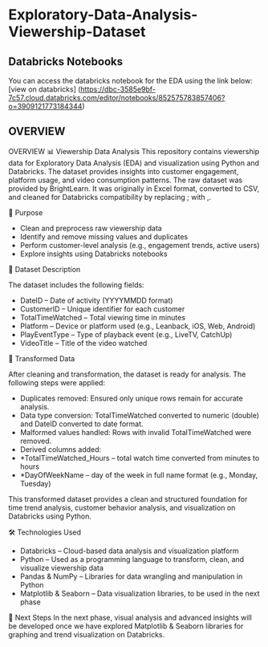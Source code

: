 # Exploratory-Data-Analysis-Viewership-Dataset
## Databricks Notebooks
You can access the databricks notebook for the EDA using the link below:
[view on databricks] (https://dbc-3585e9bf-7c57.cloud.databricks.com/editor/notebooks/852575783857406?o=3909121773184344)
## OVERVIEW

OVERVIEW
📊 Viewership Data Analysis
This repository contains viewership data for Exploratory Data Analysis (EDA) and visualization using Python and Databricks. The dataset provides insights into customer engagement, platform usage, and video consumption patterns.
The raw dataset was provided by BrightLearn. It was originally in Excel format, converted to CSV, and cleaned for Databricks compatibility by replacing ; with ,.

🎯 Purpose

* Clean and preprocess raw viewership data
* Identify and remove missing values and duplicates
* Perform customer-level analysis (e.g., engagement trends, active users)
* Explore insights using Databricks notebooks

📂 Dataset Description

The dataset includes the following fields:

* DateID – Date of activity (YYYYMMDD format)
* CustomerID – Unique identifier for each customer
* TotalTimeWatched – Total viewing time in minutes
* Platform – Device or platform used (e.g., Leanback, iOS, Web, Android)
* PlayEventType – Type of playback event (e.g., LiveTV, CatchUp)
* VideoTitle – Title of the video watched

📂 Transformed Data

After cleaning and transformation, the dataset is ready for analysis. The following steps were applied:

* Duplicates removed: Ensured only unique rows remain for accurate analysis.
* Data type conversion: TotalTimeWatched converted to numeric (double) and DateID converted to date format.
* Malformed values handled: Rows with invalid TotalTimeWatched were removed.
* Derived columns added:
* *TotalTimeWatched_Hours – total watch time converted from minutes to hours
* *DayOfWeekName – day of the week in full name format (e.g., Monday, Tuesday)
  
This transformed dataset provides a clean and structured foundation for time trend analysis, customer behavior analysis, and visualization on Databricks using Python.

🛠️ Technologies Used
* Databricks – Cloud-based data analysis and visualization platform
* Python – Used as a programming language to transform, clean, and visualize viewership data
* Pandas & NumPy – Libraries for data wrangling and manipulation in Python
* Matplotlib & Seaborn – Data visualization libraries, to be used in the next phase

🚀 Next Steps
In the next phase, visual analysis and advanced insights will be developed once we have explored Matplotlib & Seaborn libraries for graphing and trend visualization on Databricks.
